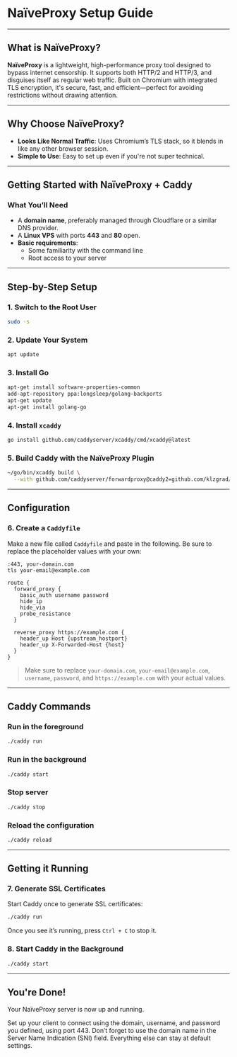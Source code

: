 # NaïveProxy Setup Guide

---

## What is NaïveProxy?

**NaïveProxy** is a lightweight, high-performance proxy tool designed to bypass internet censorship. It supports both HTTP/2 and HTTP/3, and disguises itself as regular web traffic. Built on Chromium with integrated TLS encryption, it's secure, fast, and efficient—perfect for avoiding restrictions without drawing attention.

---

## Why Choose NaïveProxy?

- **Looks Like Normal Traffic**: Uses Chromium’s TLS stack, so it blends in like any other browser session.
- **Simple to Use**: Easy to set up even if you're not super technical.

---

## Getting Started with NaïveProxy + Caddy

### What You’ll Need

- A **domain name**, preferably managed through Cloudflare or a similar DNS provider.
- A **Linux VPS** with ports **443** and **80** open.
- **Basic requirements**:
  - Some familiarity with the command line
  - Root access to your server

---

## Step-by-Step Setup

### 1. Switch to the Root User
```bash
sudo -s
```

### 2. Update Your System
```bash
apt update
```

### 3. Install Go
```bash
apt-get install software-properties-common
add-apt-repository ppa:longsleep/golang-backports
apt-get update
apt-get install golang-go
```

### 4. Install `xcaddy`
```bash
go install github.com/caddyserver/xcaddy/cmd/xcaddy@latest
```

### 5. Build Caddy with the NaïveProxy Plugin
```bash
~/go/bin/xcaddy build \
  --with github.com/caddyserver/forwardproxy@caddy2=github.com/klzgrad/forwardproxy@naive
```

---

## Configuration

### 6. Create a `Caddyfile`

Make a new file called `Caddyfile` and paste in the following. Be sure to replace the placeholder values with your own:

```caddyfile
:443, your-domain.com
tls your-email@example.com

route {
  forward_proxy {
    basic_auth username password
    hide_ip
    hide_via
    probe_resistance
  }

  reverse_proxy https://example.com {
    header_up Host {upstream_hostport}
    header_up X-Forwarded-Host {host}
  }
}
```

> Make sure to replace `your-domain.com`, `your-email@example.com`, `username`, `password`, and `https://example.com` with your actual values.

---

## Caddy Commands

### Run in the foreground
```bash
./caddy run
```

### Run in the background
```bash
./caddy start
```

### Stop server
```bash
./caddy stop
```

### Reload the configuration
```bash
./caddy reload
```

---

## Getting it Running

### 7. Generate SSL Certificates

Start Caddy once to generate SSL certificates:

```bash
./caddy run
```

Once you see it’s running, press `Ctrl + C` to stop it.

### 8. Start Caddy in the Background

```bash
./caddy start
```

---

## You're Done!

Your NaïveProxy server is now up and running.

Set up your client to connect using the domain, username, and password you defined, using port 443. Don’t forget to use the domain name in the Server Name Indication (SNI) field. Everything else can stay at default settings.
